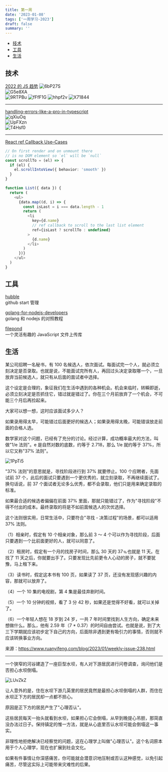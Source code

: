 ```yaml
---
title: 第一周
date: '2023-01-08'
tags: ['一周学习-2023']
draft: false
summary: ''
---
```


- [技术](#技术)
- [工具](#工具)
- [生活](#生活)

## 技术

[2022 的 JS 趋势](https://risingstars.js.org/2022/en)
![6bP27S](https://cdn.jsdelivr.net/gh/klaaay/pbed@main/uPic/6bP27S.jpg)  
![G5e8XA](https://cdn.jsdelivr.net/gh/klaaay/pbed@main/uPic/G5e8XA.jpg)  
![9RTPBu](https://cdn.jsdelivr.net/gh/klaaay/pbed@main/uPic/9RTPBu.jpg)
![fFfF1G](https://cdn.jsdelivr.net/gh/klaaay/pbed@main/uPic/fFfF1G.jpg)
![hhpf2v](https://cdn.jsdelivr.net/gh/klaaay/pbed@main/uPic/hhpf2v.png)
![X71844](https://cdn.jsdelivr.net/gh/klaaay/pbed@main/uPic/X71844.png)

---

[handling-errors-like-a-pro-in-typescript](https://engineering.udacity.com/handling-errors-like-a-pro-in-typescript-d7a314ad4991)  
![qXiuOq](https://cdn.jsdelivr.net/gh/klaaay/pbed@main/uPic/qXiuOq.jpg)  
![UpFXzn](https://cdn.jsdelivr.net/gh/klaaay/pbed@main/uPic/UpFXzn.jpg)  
![T4Hsf0](https://cdn.jsdelivr.net/gh/klaaay/pbed@main/uPic/T4Hsf0.jpg)

---

[React ref Callback Use–Cases](https://julesblom.com/writing/ref-callback-use-cases)

```ts
// On first render and on unmount there
// is no DOM element so `el` will be `null`
const scrollTo = (el) => {
  if (el) {
    el.scrollIntoView({ behavior: 'smooth' })
  }
}

function List({ data }) {
  return (
    <ul>
      {data.map((d, i) => {
        const isLast = i === data.length - 1
        return (
          <li
            key={d.name}
            // ref callback to scroll to the last list element
            ref={isLast ? scrollTo : undefined}
          >
            {d.name}
          </li>
        )
      })}
    </ul>
  )
}
```

## 工具

[hubble](https://github.com/kaiser-9527/hubble)  
github start 管理

[golang-for-nodejs-developers](https://github.com/miguelmota/golang-for-nodejs-developers)  
golang 和 nodejs 的对照教程

[filepond](https://github.com/pqina/filepond)  
一个灵活有趣的 JavaScript 文件上传库

## 生活

某公司招聘一名秘书，有 100 名候选人，依次面试。每面试完一个人，就必须立刻决定是否录取。也就是说，不能面试完所有人，再回过头决定录取哪一个，一旦放弃当前候选人，就只有从后面的面试者中选择。

这个设定是合理的，象征我们在生活中遇到的各种机会。机会来临时，转瞬即逝，必须立刻决定是否抓住它，错过就是错过了。你在三个月前放弃了一个机会，不可能三个月后再捡起来。

大家可以想一想，这时应该面试多少人？

如果录用得太早，可能错过后面更好的候选人；如果录用得太晚，可能错误放走前面的合格人选。

数学家对这个问题，已经有了充分的讨论。经过计算，成功概率最大的方法，叫做"1/e 法则"。e 是自然对数的底数，约等于 2.718，那么 1/e 就约等于 37%，所以它又称"37% 法则"。

![1PpTi5](https://cdn.jsdelivr.net/gh/klaaay/pbed@main/uPic/1PpTi5.jpg)

"37% 法则"的意思就是，寻找阶段进行到 37% 就要停止。100 个应聘者，先面试前 37 个，此后的面试只要遇到一个更优秀的，就立刻录取，不再继续面试了。换句话说，前 37 个面试者无论多么优秀，都不会录取，他们只是用来确定录取的标准。

如果最合适的候选者偏偏在前面 37% 里面，那就只能错过了，作为"寻找阶段"不得不付出的成本。最终录取的将是不如前面候选人的次优选择。

这个法则很实用，日常生活中，只要符合"寻找 - 决策过程"的场景，都可以适用 37% 法则。

（1）相亲时，假定有 10 个相亲对象，那么前 3 ～ 4 个可以作为寻找阶段，后面只要遇到一个比前面更好的人，就可以同意了。

（2）租房时，假定有一个月的找房子时间，那么 30 天的 37﹪也就是 11 天。在找了 11 天之后，你就要出手了。只要发现比先前更令人心动的房子，就不要犹豫，马上租下来。

（3）读书时，假定这本书有 100 页，如果读了 37 页，还没有发现感兴趣的内容，那就可以放弃了。

（4）一个 10 集的电视剧，第 4 集是最佳弃剧时间。

（5）一个 10 分钟的视频，看了 3 分 42 秒，如果还是觉得不好看，就可以关掉了。

（6）一个年轻人想在 18 岁到 24 岁，一共 7 年时间里找到人生方向，确定未来想做什么。那么，他有 2.59 年（7 \* 0.37）的时间自由尝试。也就是说，到了大三下学期就应该初步定下自己的方向，后面除非遇到更有吸引力的事情，否则就不应该转换事业方向。

来源：https://www.ruanyifeng.com/blog/2023/01/weekly-issue-238.html

---

一个狭窄的河谷建造了一座巨型水坝，有人对下游居民进行问卷调查，询问他们是否担心水坝倒塌。

![LUvZkZ](https://cdn.jsdelivr.net/gh/klaaay/pbed@main/uPic/LUvZkZ.jpg)

让人意外的是，住在水坝下游几英里的居民竟然是最担心水坝倒塌的人群，而住在水坝正下方的居民却一点都不担心。

原因是正下方的居民产生了"心理否认"。

这些居民每天一抬头就看到水坝，如果担心它会倒塌，从早到晚提心吊胆，那简直没办法过日子。保持镇定的惟一方法，就是从心底里否认水坝可能会倒塌这一事实。

非理性地拒绝解决已经察觉的问题，这在心理学上叫做"心理否认"。这个名词原本用于个人心理学，现在也扩展到社会文化。

如果有件事情让你深感痛苦，你可能就会潜意识地压制或否认这种感觉，以免引起痛苦，尽管这实际上可能带来灾难性的后果。
